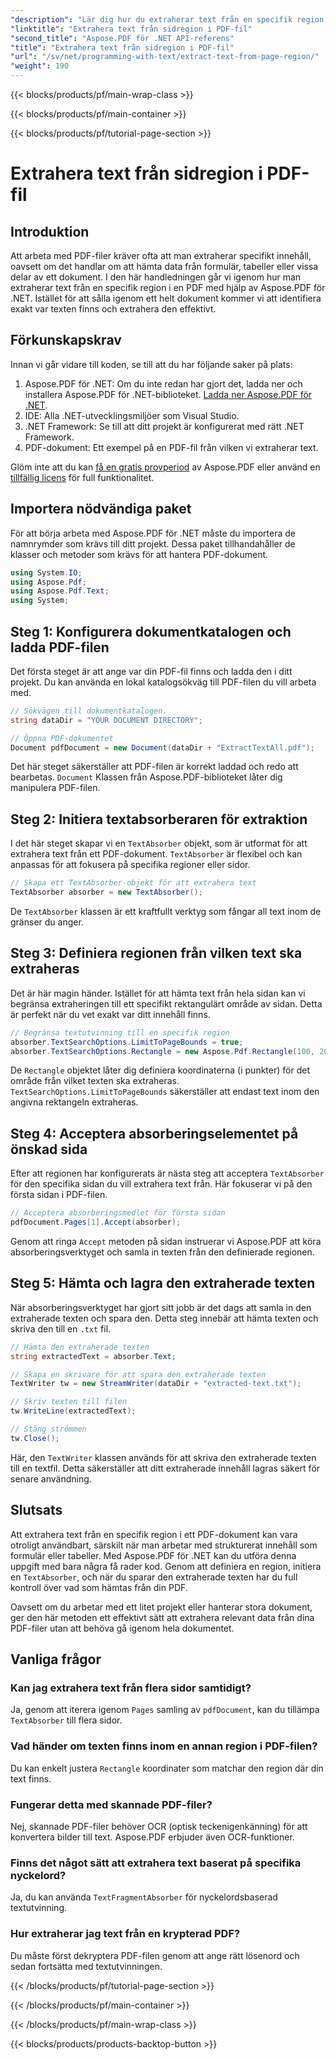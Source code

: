 ```yaml
---
"description": "Lär dig hur du extraherar text från en specifik region i en PDF med Aspose.PDF för .NET med den här steg-för-steg-guiden. Samla och spara text effektivt från dina dokument."
"linktitle": "Extrahera text från sidregion i PDF-fil"
"second_title": "Aspose.PDF för .NET API-referens"
"title": "Extrahera text från sidregion i PDF-fil"
"url": "/sv/net/programming-with-text/extract-text-from-page-region/"
"weight": 190
---
```


{{< blocks/products/pf/main-wrap-class >}}

{{< blocks/products/pf/main-container >}}

{{< blocks/products/pf/tutorial-page-section >}}

# Extrahera text från sidregion i PDF-fil

## Introduktion

Att arbeta med PDF-filer kräver ofta att man extraherar specifikt innehåll, oavsett om det handlar om att hämta data från formulär, tabeller eller vissa delar av ett dokument. I den här handledningen går vi igenom hur man extraherar text från en specifik region i en PDF med hjälp av Aspose.PDF för .NET. Istället för att sålla igenom ett helt dokument kommer vi att identifiera exakt var texten finns och extrahera den effektivt.

## Förkunskapskrav

Innan vi går vidare till koden, se till att du har följande saker på plats:

1. Aspose.PDF för .NET: Om du inte redan har gjort det, ladda ner och installera Aspose.PDF för .NET-biblioteket. [Ladda ner Aspose.PDF för .NET](https://releases.aspose.com/pdf/net/).
2. IDE: Alla .NET-utvecklingsmiljöer som Visual Studio.
3. .NET Framework: Se till att ditt projekt är konfigurerat med rätt .NET Framework.
4. PDF-dokument: Ett exempel på en PDF-fil från vilken vi extraherar text.

Glöm inte att du kan [få en gratis provperiod](https://releases.aspose.com/) av Aspose.PDF eller använd en [tillfällig licens](https://purchase.aspose.com/temporary-license/) för full funktionalitet.

## Importera nödvändiga paket

För att börja arbeta med Aspose.PDF för .NET måste du importera de namnrymder som krävs till ditt projekt. Dessa paket tillhandahåller de klasser och metoder som krävs för att hantera PDF-dokument.

```csharp
using System.IO;
using Aspose.Pdf;
using Aspose.Pdf.Text;
using System;
```

## Steg 1: Konfigurera dokumentkatalogen och ladda PDF-filen

Det första steget är att ange var din PDF-fil finns och ladda den i ditt projekt. Du kan använda en lokal katalogsökväg till PDF-filen du vill arbeta med.

```csharp
// Sökvägen till dokumentkatalogen.
string dataDir = "YOUR DOCUMENT DIRECTORY";

// Öppna PDF-dokumentet
Document pdfDocument = new Document(dataDir + "ExtractTextAll.pdf");
```

Det här steget säkerställer att PDF-filen är korrekt laddad och redo att bearbetas. `Document` Klassen från Aspose.PDF-biblioteket låter dig manipulera PDF-filen.

## Steg 2: Initiera textabsorberaren för extraktion

I det här steget skapar vi en `TextAbsorber` objekt, som är utformat för att extrahera text från ett PDF-dokument. `TextAbsorber` är flexibel och kan anpassas för att fokusera på specifika regioner eller sidor.

```csharp
// Skapa ett TextAbsorber-objekt för att extrahera text
TextAbsorber absorber = new TextAbsorber();
```

De `TextAbsorber` klassen är ett kraftfullt verktyg som fångar all text inom de gränser du anger.

## Steg 3: Definiera regionen från vilken text ska extraheras

Det är här magin händer. Istället för att hämta text från hela sidan kan vi begränsa extraheringen till ett specifikt rektangulärt område av sidan. Detta är perfekt när du vet exakt var ditt innehåll finns.

```csharp
// Begränsa textutvinning till en specifik region
absorber.TextSearchOptions.LimitToPageBounds = true;
absorber.TextSearchOptions.Rectangle = new Aspose.Pdf.Rectangle(100, 200, 250, 350);
```

De `Rectangle` objektet låter dig definiera koordinaterna (i punkter) för det område från vilket texten ska extraheras. `TextSearchOptions.LimitToPageBounds` säkerställer att endast text inom den angivna rektangeln extraheras.

## Steg 4: Acceptera absorberingselementet på önskad sida

Efter att regionen har konfigurerats är nästa steg att acceptera `TextAbsorber` för den specifika sidan du vill extrahera text från. Här fokuserar vi på den första sidan i PDF-filen.

```csharp
// Acceptera absorberingsmedlet för första sidan
pdfDocument.Pages[1].Accept(absorber);
```

Genom att ringa `Accept` metoden på sidan instruerar vi Aspose.PDF att köra absorberingsverktyget och samla in texten från den definierade regionen.

## Steg 5: Hämta och lagra den extraherade texten

När absorberingsverktyget har gjort sitt jobb är det dags att samla in den extraherade texten och spara den. Detta steg innebär att hämta texten och skriva den till en `.txt` fil.

```csharp
// Hämta den extraherade texten
string extractedText = absorber.Text;

// Skapa en skrivare för att spara den extraherade texten
TextWriter tw = new StreamWriter(dataDir + "extracted-text.txt");

// Skriv texten till filen
tw.WriteLine(extractedText);

// Stäng strömmen
tw.Close();
```

Här, den `TextWriter` klassen används för att skriva den extraherade texten till en textfil. Detta säkerställer att ditt extraherade innehåll lagras säkert för senare användning.

## Slutsats

Att extrahera text från en specifik region i ett PDF-dokument kan vara otroligt användbart, särskilt när man arbetar med strukturerat innehåll som formulär eller tabeller. Med Aspose.PDF för .NET kan du utföra denna uppgift med bara några få rader kod. Genom att definiera en region, initiera en `TextAbsorber`, och när du sparar den extraherade texten har du full kontroll över vad som hämtas från din PDF.

Oavsett om du arbetar med ett litet projekt eller hanterar stora dokument, ger den här metoden ett effektivt sätt att extrahera relevant data från dina PDF-filer utan att behöva gå igenom hela dokumentet.

## Vanliga frågor

### Kan jag extrahera text från flera sidor samtidigt?
Ja, genom att iterera igenom `Pages` samling av `pdfDocument`, kan du tillämpa `TextAbsorber` till flera sidor.

### Vad händer om texten finns inom en annan region i PDF-filen?
Du kan enkelt justera `Rectangle` koordinater som matchar den region där din text finns.

### Fungerar detta med skannade PDF-filer?
Nej, skannade PDF-filer behöver OCR (optisk teckenigenkänning) för att konvertera bilder till text. Aspose.PDF erbjuder även OCR-funktioner.

### Finns det något sätt att extrahera text baserat på specifika nyckelord?
Ja, du kan använda `TextFragmentAbsorber` för nyckelordsbaserad textutvinning.

### Hur extraherar jag text från en krypterad PDF?
Du måste först dekryptera PDF-filen genom att ange rätt lösenord och sedan fortsätta med textutvinningen.

{{< /blocks/products/pf/tutorial-page-section >}}

{{< /blocks/products/pf/main-container >}}

{{< /blocks/products/pf/main-wrap-class >}}

{{< blocks/products/products-backtop-button >}}